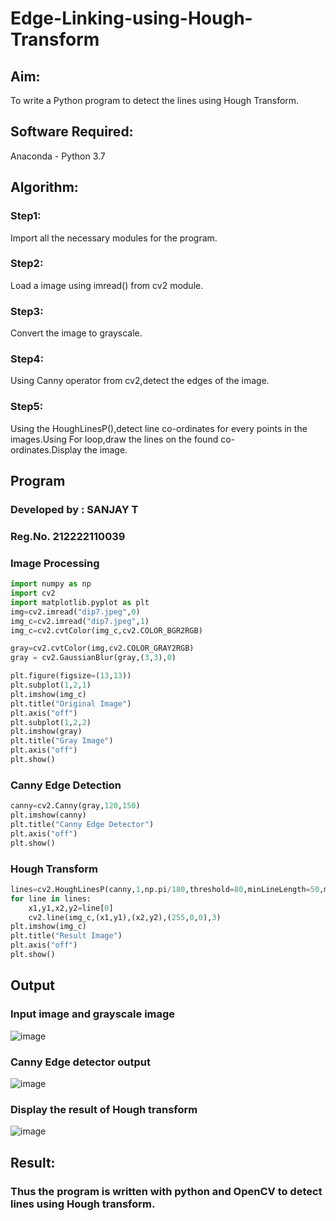 # Edge-Linking-using-Hough-Transform
## Aim:
To write a Python program to detect the lines using Hough Transform.

## Software Required:
Anaconda - Python 3.7

## Algorithm:
### Step1:

Import all the necessary modules for the program.
### Step2:

Load a image using imread() from cv2 module.
### Step3:

Convert the image to grayscale.
### Step4:

Using Canny operator from cv2,detect the edges of the image.
### Step5:

Using the HoughLinesP(),detect line co-ordinates for every points in the images.Using For loop,draw the lines on the found co-ordinates.Display the image.


## Program 

### Developed by : SANJAY T
### Reg.No. 212222110039

### Image Processing

```py
import numpy as np
import cv2
import matplotlib.pyplot as plt
img=cv2.imread("dip7.jpeg",0)
img_c=cv2.imread("dip7.jpeg",1)
img_c=cv2.cvtColor(img_c,cv2.COLOR_BGR2RGB)

```

```py
gray=cv2.cvtColor(img,cv2.COLOR_GRAY2RGB)
gray = cv2.GaussianBlur(gray,(3,3),0)
```
```py
plt.figure(figsize=(13,13))
plt.subplot(1,2,1)
plt.imshow(img_c)
plt.title("Original Image")
plt.axis("off")
plt.subplot(1,2,2)
plt.imshow(gray)
plt.title("Gray Image")
plt.axis("off")
plt.show()
```
### Canny Edge Detection

```py
canny=cv2.Canny(gray,120,150)
plt.imshow(canny)
plt.title("Canny Edge Detector")
plt.axis("off")
plt.show()
```
### Hough Transform

```py
lines=cv2.HoughLinesP(canny,1,np.pi/180,threshold=80,minLineLength=50,maxLineGap=250)
for line in lines:
    x1,y1,x2,y2=line[0]
    cv2.line(img_c,(x1,y1),(x2,y2),(255,0,0),3)
plt.imshow(img_c)
plt.title("Result Image")
plt.axis("off")
plt.show()
```


## Output

### Input image and grayscale image

![image](https://github.com/sanjaythiyagarajan/Edge-Linking-using-Hough-Transformm/assets/119409242/dcf793b5-c9bd-41ff-bec3-fc2679d093c4)


### Canny Edge detector output


![image](https://github.com/sanjaythiyagarajan/Edge-Linking-using-Hough-Transformm/assets/119409242/5de9ab76-f709-499a-b46b-44967ba7deb5)



### Display the result of Hough transform


![image](https://github.com/sanjaythiyagarajan/Edge-Linking-using-Hough-Transformm/assets/119409242/ca8ec0d6-d314-4725-b84b-60353f509ba5)




## Result:

### Thus the program is written with python and OpenCV to detect lines using Hough transform.
